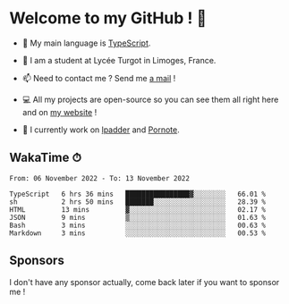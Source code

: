 # Welcome to my GitHub ! 🌃

- 🔭 My main language is [TypeScript](https://www.typescriptlang.org/).

- 🌱 I am a student at Lycée Turgot in Limoges, France.

- 📫 Need to contact me ? Send me <a href="mailto:mikkel@milescode.dev">a mail</a> !

- 💻 All my projects are open-source so you can see them all right here and on <a href="https://www.vexcited.ml">my website</a> !

- 👀 I currently work on [lpadder](https://github.com/Vexcited/lpadder) and [Pornote](https://github.com/Vexcited/Pornote).

## WakaTime ⏱

<!--START_SECTION:waka-->

```text
From: 06 November 2022 - To: 13 November 2022

TypeScript   6 hrs 36 mins   ████████████████▓░░░░░░░░   66.01 %
sh           2 hrs 50 mins   ███████░░░░░░░░░░░░░░░░░░   28.39 %
HTML         13 mins         ▓░░░░░░░░░░░░░░░░░░░░░░░░   02.17 %
JSON         9 mins          ▒░░░░░░░░░░░░░░░░░░░░░░░░   01.63 %
Bash         3 mins          ░░░░░░░░░░░░░░░░░░░░░░░░░   00.63 %
Markdown     3 mins          ░░░░░░░░░░░░░░░░░░░░░░░░░   00.53 %
```

<!--END_SECTION:waka-->

## Sponsors

I don't have any sponsor actually, come back later if you want to sponsor me !
